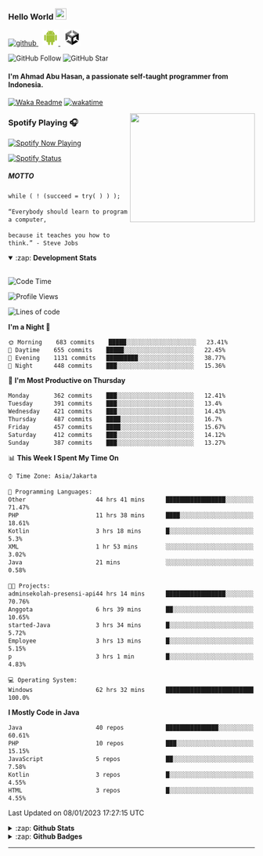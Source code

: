 ### Hello World <img src="https://github.com/eby8zevin/eby8zevin/blob/main/assets/Hi.gif"  width="23" height="23">

<p align="left">
  <a href="https://github.com/eby8zevin" target="_blank">
    <img src="https://github.com/eby8zevin/eby8zevin/blob/main/assets/GitHub.png" alt="github" width="33" height="33"/>
  </a>
  &nbsp;
  <a href="https://github.com/eby8zevin/QRBarcode" target="_blank">
    <img src="https://raw.githubusercontent.com/devicons/devicon/master/icons/android/android-plain.svg" alt="android" width="33" height="33"/>
  </a>
  &nbsp;
  <a href="https://github.com/eby8zevin/unity-ARMarker" target="_blank">
    <img src="https://raw.githubusercontent.com/devicons/devicon/master/icons/unity/unity-original.svg" alt="unity" width="33" height="33"/>
  </a>
</p>

![GitHub Follow](https://img.shields.io/github/followers/eby8zevin.svg?style=social&label=Follow)
![GitHub Star](https://img.shields.io/github/stars/eby8zevin?affiliations=OWNER%2CCOLLABORATOR&style=social&label=Star)

#### I'm Ahmad Abu Hasan, a passionate self-taught programmer from Indonesia.

[![Waka Readme](https://github.com/eby8zevin/eby8zevin/actions/workflows/anmol098.yml/badge.svg)](https://github.com/eby8zevin/eby8zevin/actions/workflows/anmol098.yml)
[![wakatime](https://wakatime.com/badge/user/bbcd646f-1daf-4865-a20e-46d4c803e6f8.svg)](https://wakatime.com/@bbcd646f-1daf-4865-a20e-46d4c803e6f8)

<img src="https://github.com/eby8zevin/eby8zevin/blob/main/assets/Octocat.png" width="255" height="222" align='right'>

### Spotify Playing 🎧

[<img src="https://spotify-now-playing-ahmadabuhasan.vercel.app/api/spotify-playing" alt="Spotify Now Playing" width="350" />](https://open.spotify.com/user/gr3y7pr12w9ol2dy2ccdb10e7)

[<img src="https://readme-spotify-status-ahmadabuhasan.vercel.app/api/run-spotify-status" alt="Spotify Status" width="350" />](https://open.spotify.com/user/gr3y7pr12w9ol2dy2ccdb10e7)

##### MOTTO

```
while ( ! (succeed = try( ) ) );

“Everybody should learn to program a computer,

because it teaches you how to think.” - Steve Jobs
```

<details open>
  <summary> :zap: <b>Development Stats</b> </summary>
<br/>

<!--START_SECTION:waka-->
![Code Time](http://img.shields.io/badge/Code%20Time-2%2C406%20hrs%2033%20mins-blue)

![Profile Views](http://img.shields.io/badge/Profile%20Views-5-blue)

![Lines of code](https://img.shields.io/badge/From%20Hello%20World%20I%27ve%20Written-234%20Thousand%20lines%20of%20code-blue)

**I'm a Night 🦉** 

```text
🌞 Morning    683 commits    █████░░░░░░░░░░░░░░░░░░░░   23.41% 
🌆 Daytime    655 commits    █████░░░░░░░░░░░░░░░░░░░░   22.45% 
🌃 Evening    1131 commits   █████████░░░░░░░░░░░░░░░░   38.77% 
🌙 Night      448 commits    ███░░░░░░░░░░░░░░░░░░░░░░   15.36%

```
📅 **I'm Most Productive on Thursday** 

```text
Monday       362 commits    ███░░░░░░░░░░░░░░░░░░░░░░   12.41% 
Tuesday      391 commits    ███░░░░░░░░░░░░░░░░░░░░░░   13.4% 
Wednesday    421 commits    ███░░░░░░░░░░░░░░░░░░░░░░   14.43% 
Thursday     487 commits    ████░░░░░░░░░░░░░░░░░░░░░   16.7% 
Friday       457 commits    ████░░░░░░░░░░░░░░░░░░░░░   15.67% 
Saturday     412 commits    ███░░░░░░░░░░░░░░░░░░░░░░   14.12% 
Sunday       387 commits    ███░░░░░░░░░░░░░░░░░░░░░░   13.27%

```


📊 **This Week I Spent My Time On** 

```text
⌚︎ Time Zone: Asia/Jakarta

💬 Programming Languages: 
Other                    44 hrs 41 mins      █████████████████░░░░░░░░   71.47% 
PHP                      11 hrs 38 mins      ████░░░░░░░░░░░░░░░░░░░░░   18.61% 
Kotlin                   3 hrs 18 mins       █░░░░░░░░░░░░░░░░░░░░░░░░   5.3% 
XML                      1 hr 53 mins        ░░░░░░░░░░░░░░░░░░░░░░░░░   3.02% 
Java                     21 mins             ░░░░░░░░░░░░░░░░░░░░░░░░░   0.58%

🐱‍💻 Projects: 
adminsekolah-presensi-api44 hrs 14 mins      █████████████████░░░░░░░░   70.76% 
Anggota                  6 hrs 39 mins       ██░░░░░░░░░░░░░░░░░░░░░░░   10.65% 
started-Java             3 hrs 34 mins       █░░░░░░░░░░░░░░░░░░░░░░░░   5.72% 
Employee                 3 hrs 13 mins       █░░░░░░░░░░░░░░░░░░░░░░░░   5.15% 
p                        3 hrs 1 min         █░░░░░░░░░░░░░░░░░░░░░░░░   4.83%

💻 Operating System: 
Windows                  62 hrs 32 mins      █████████████████████████   100.0%

```

**I Mostly Code in Java** 

```text
Java                     40 repos            ███████████████░░░░░░░░░░   60.61% 
PHP                      10 repos            ███░░░░░░░░░░░░░░░░░░░░░░   15.15% 
JavaScript               5 repos             ██░░░░░░░░░░░░░░░░░░░░░░░   7.58% 
Kotlin                   3 repos             █░░░░░░░░░░░░░░░░░░░░░░░░   4.55% 
HTML                     3 repos             █░░░░░░░░░░░░░░░░░░░░░░░░   4.55%

```



 Last Updated on 08/01/2023 17:27:15 UTC
<!--END_SECTION:waka-->

</details>

<details>
  <summary> :zap: <b>Github Stats</b> </summary>
<p align="center">:heart:</p>
<p align="center"><a href="https://github.com/eby8zevin">
  <img src="https://github-readme-stats.vercel.app/api?username=eby8zevin&show_icons=true&theme=dark&line_height=20">
  <img src="https://github-readme-stats.vercel.app/api/top-langs/?username=eby8zevin&layout=compact&theme=dark">
</a></p>
<p align="center">
  <a href="https://github.com/eby8zevin">
    <img src="https://github-readme-streak-stats.herokuapp.com/?user=eby8zevin&theme=dark"/>
  </a>
</p>
</details>

<details>
  <summary> :zap: <b>Github Badges</b> </summary>
  <br>
  <a href='https://archiveprogram.github.com/'><img src='https://raw.githubusercontent.com/acervenky/animated-github-badges/master/assets/acbadge.gif' width='40' height='40'></a> 
  <a href='https://docs.github.com/en/developers'><img src='https://raw.githubusercontent.com/acervenky/animated-github-badges/master/assets/devbadge.gif' width='40' height='40'></a> 
  <a href='https://github.com/pricing'><img src='https://raw.githubusercontent.com/acervenky/animated-github-badges/master/assets/pro.gif' width='40' height='40'></a> 
  <a href='https://stars.github.com/'><img src='https://raw.githubusercontent.com/acervenky/animated-github-badges/master/assets/starbadge.gif' width='35' height='35'></a> 
  <a href='https://docs.github.com/en/github/supporting-the-open-source-community-with-github-sponsors'><img src='https://raw.githubusercontent.com/acervenky/animated-github-badges/master/assets/sponsorbadge.gif' width='35' height='35'></a>
</details>

---
